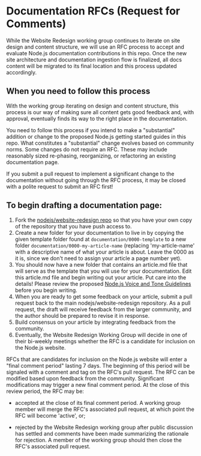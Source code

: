 # Documentation RFCs (Request for Comments)

While the Website Redesign working group continues to iterate on site design and content structure, we will use an RFC process to accept and evaluate Node.js documentation contributions in this repo. Once the new site architecture and documentation ingestion flow is finalized, all docs content will be migrated to its final location and this process updated accordingly.

## When you need to follow this process

With the working group iterating on design and content structure, this process is our way of making sure all content gets good feedback and, with approval, eventually finds its way to the right place in the documentation.

You need to follow this process if you intend to make a "substantial" addition or change to the proposed Node.js getting started guides in this repo. What constitutes a "substantial" change evolves based on community norms. Some changes do not require an RFC. These may include reasonably sized re-phasing, reorganizing, or refactoring an existing documentation page.

If you submit a pull request to implement a significant change to the documentation without going through the RFC process, it may be closed with a polite request to submit an RFC first!

## To begin drafting a documentation page:

1. Fork the [nodejs/website-redesign repo](https://github.com/nodejs/website-redesign) so that you have your own copy of the repository that you have push access to.
2. Create a new folder for your documentation to live in by copying the given template folder found at `documentation/0000-template` to a new folder `documentation/0000-my-article-name` (replacing 'my-article-name' with a descriptive name of what your article is about. Leave the 0000 as it is, since we don't need to assign your article a page number yet).
3. You should now have a new folder that contains an article.md file that will serve as the template that you will use for your documentation. Edit this article.md file and begin writing out your article. Put care into the details! Please review the proposed [Node.js Voice and Tone Guidelines](https://github.com/nodejs/website-redesign/blob/master/style-guide/0001-voice-and-tone.md) before you begin writing.
4. When you are ready to get some feedback on your article, submit a pull request back to the main nodejs/website-redesign repository. As a pull request, the draft will receive feedback from the larger community, and the author should be prepared to revise it in response.
5. Build consensus on your article by integrating feedback from the community.
6. Eventually, the Website Redesign Working Group will decide in one of their bi-weekly meetings whether the RFC is a candidate for inclusion on the Node.js website.

RFCs that are candidates for inclusion on the Node.js website will enter a "final comment period" lasting 7 days. The beginning of this period will be signaled with a comment and tag on the RFC's pull request. The RFC can be modified based upon feedback from the community. Significant modifications may trigger a new final comment period. At the close of this review period, the RFC may be:

- accepted at the close of its final comment period. A working group member will merge the RFC's associated pull request, at which point the RFC will become 'active', or;

- rejected by the Website Redesign working group after public discussion has settled and comments have been made summarizing the rationale for rejection. A member of the working group should then close the RFC's associated pull request.
